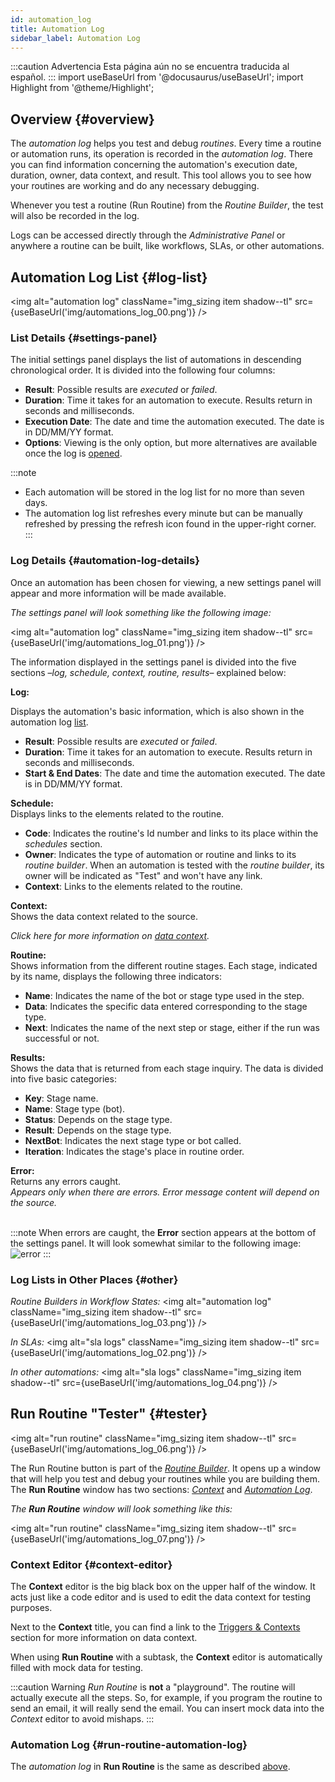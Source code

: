 ```yaml
---
id: automation_log
title: Automation Log
sidebar_label: Automation Log
---
```


:::caution Advertencia
Esta página aún no se encuentra traducida al español.
:::
import useBaseUrl from '@docusaurus/useBaseUrl'; 
import Highlight from '@theme/Highlight';

## Overview {#overview}

The _automation log_ helps you test and debug _routines_. Every time a routine or automation runs, its operation is recorded in the _automation log_. There you can find information concerning the automation's execution date, duration, owner, data context, and result. This tool allows you to see how your routines are working and do any necessary debugging.

Whenever you test a routine (Run Routine) from the _Routine Builder_, the test will also be recorded in the log.

Logs can be accessed directly through the _Administrative Panel_ or anywhere a routine can be built, like workflows, SLAs, or other automations.

## Automation Log List {#log-list}

<img alt="automation log" className="img_sizing item shadow--tl" src={useBaseUrl('img/automations_log_00.png')} />
<br/>

### List Details {#settings-panel}
The initial settings panel displays the list of automations in descending chronological order. It is divided into the following four columns:

- **Result**: Possible results are _executed_ or _failed_.
- **Duration**: Time it takes for an automation to execute. Results return in seconds and milliseconds.
- **Execution Date**: The date and time the automation executed. The date is in DD/MM/YY format.
- **Options**: Viewing is the only option, but more alternatives are available once the log is [opened](#automation-log-details).

:::note
- Each automation will be stored in the log list for no more than seven days.
- The automation log list refreshes every minute but can be manually refreshed by pressing the refresh icon found in the upper-right corner.
:::

### Log Details {#automation-log-details}
Once an automation has been chosen for viewing, a new settings panel will appear and more information will be made available. 

_The settings panel will look something like the following image:_

<img alt="automation log" className="img_sizing item shadow--tl" src={useBaseUrl('img/automations_log_01.png')} />
<br/>

The information displayed in the settings panel is divided into the five sections –_log, schedule, context, routine, results_– explained below:

<div className="container box">
<div className="row table-row-1">
<div className="col col--3"><b>Log:</b></div>
<div className="col col--3">

Displays the automation's basic information, which is also shown in the automation log [list](#settings-panel).

</div>
<div className="col col--6">

- **Result**: Possible results are _executed_ or _failed_.
- **Duration**: Time it takes for an automation to execute. Results return in seconds and milliseconds.
- **Start & End Dates**: The date and time the automation executed. The date is in DD/MM/YY format.

</div>
</div>
<div className="row table-row-2">
<div className="col col--3"><b>Schedule:</b></div>
<div className="col col--3">Displays links to the elements related to the routine.</div>
<div className="col col--6">

- **Code**: Indicates the routine's Id number and links to its place within the _schedules_ section.
- **Owner**: Indicates the type of automation or routine and links to its _routine builder_. When an automation is tested with the _routine builder_, its owner will be indicated as "Test" and won't have any link.
- **Context**: Links to the elements related to the routine.

</div>
</div>
<div className="row table-row-1">
<div className="col col--3"><b>Context:</b></div>
<div className="col col--3">Shows the data context related to the source.</div>
<div className="col col--6">

_Click here for more information on [data context](/docs/documentation/automation/cotlang/triggers_and_contexts)._

</div>
</div>
<div className="row table-row-2">
<div className="col col--3"><b>Routine:</b></div>
<div className="col col--3">Shows information from the different routine stages. Each stage, indicated by its name, displays the following three indicators:</div>
<div className="col col--6">

- **Name**: Indicates the name of the bot or stage type used in the step.
- **Data**: Indicates the specific data entered corresponding to the stage type. 
- **Next**: Indicates the name of the next step or stage, either if the run was successful or not.

</div>
</div>
<div className="row table-row-1">
<div className="col col--3"><b>Results:</b></div>
<div className="col col--3">Shows the data that is returned from each stage inquiry. The data is divided into five basic categories:</div>
<div className="col col--6">

- **Key**: Stage name.
- **Name**: Stage type (bot).
- **Status**: Depends on the stage type.
- **Result**: Depends on the stage type.
- **NextBot**: Indicates the next stage type or bot called.
- **Iteration**: Indicates the stage's place in routine order.

</div>
</div>
<div className="row table-row-2">
<div className="col col--3"><b>Error:</b></div>
<div className="col col--3">Returns any errors caught.</div>
<div className="col col--6"><em>Appears only when there are errors. Error message content will depend on the source.</em></div>
</div>


</div>
<br/>

:::note
When errors are caught, the **Error** section appears at the bottom of the settings panel. It will look somewhat similar to the following image:
![error](/img/automations_log_05.png)
:::

### Log Lists in Other Places {#other}

_Routine Builders in Workflow States:_
<img alt="automation log" className="img_sizing item shadow--tl" src={useBaseUrl('img/automations_log_03.png')} />
<br/>

_In SLAs:_
<img alt="sla logs" className="img_sizing item shadow--tl" src={useBaseUrl('img/automations_log_02.png')} />
<br/>

_In other automations:_
<img alt="sla logs" className="img_sizing item shadow--tl" src={useBaseUrl('img/automations_log_04.png')} />
<br/>

## Run Routine "Tester" {#tester}

<img alt="run routine" className="img_sizing item shadow--tl" src={useBaseUrl('img/automations_log_06.png')} />
<br/>

The <span className="badge badge--primary">Run Routine</span> button is part of the [*Routine Builder*](/docs/documentation/automation/admin_routine). It opens up a window that will help you test and debug your routines while you are building them. The **Run Routine** window has two sections: [_Context_](#context-editor) and [_Automation Log_](#run-routine-automation-log).

_The **Run Routine** window will look something like this:_

<img alt="run routine" className="img_sizing item shadow--tl" src={useBaseUrl('img/automations_log_07.png')} />
<br/>

### Context Editor {#context-editor}

The **Context** editor is the big black box on the upper half of the window. It acts just like a code editor and is used to edit the data context for testing purposes.

Next to the **Context** title, you can find a link to the [Triggers & Contexts](/docs/documentation/automation/cotlang/triggers_and_contexts) section for more information on data context.

When using **Run Routine** with a subtask, the **Context** editor is automatically filled with mock data for testing.

:::caution Warning
*Run Routine* is **not** a "playground". The routine will actually execute all the steps. So, for example, if you program the routine to send an email, it will really send the email.
You can insert mock data into the *Context* editor to avoid mishaps.
:::

### Automation Log {#run-routine-automation-log}

The _automation log_ in **Run Routine** is the same as described [above](#automation-log-details). 

